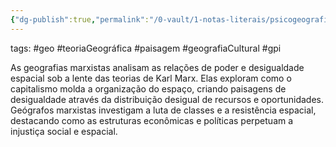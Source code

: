 ```yaml
---
{"dg-publish":true,"permalink":"/0-vault/1-notas-literais/psicogeografia/geografias-marxistas/","tags":["geo","teoriaGeográfica","paisagem","geografiaCultural","gpi"],"dgHomeLink":true,"dgShowLocalGraph":true,"dgShowFileTree":true,"dgEnableSearch":true}
---
```


tags: #geo #teoriaGeográfica #paisagem #geografiaCultural #gpi

As geografias marxistas analisam as relações de poder e desigualdade espacial sob a lente das teorias de Karl Marx. Elas exploram como o capitalismo molda a organização do espaço, criando paisagens de desigualdade através da distribuição desigual de recursos e oportunidades. Geógrafos marxistas investigam a luta de classes e a resistência espacial, destacando como as estruturas econômicas e políticas perpetuam a injustiça social e espacial.